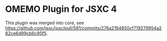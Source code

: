 # OMEMO Plugin for JSXC 4

This plugin was merged into core, see https://github.com/jsxc/jsxc/pull/581/commits/276a2164850cf719279954a282ce6d99cb6c95f5.
